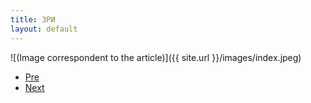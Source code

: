 ```yaml
---
title: ЗРИ
layout: default
---
```


![(Image correspondent to the article)]({{ site.url }}/images/index.jpeg)

+ [Pre](xxxx)
+ [Next](xxxx)
